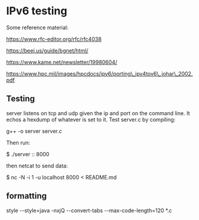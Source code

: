 # IPv6 testing

Some reference material:

https://www.rfc-editor.org/rfc/rfc4038

https://beej.us/guide/bgnet/html/

https://www.kame.net/newsletter/19980604/

https://www.hpc.mil/images/hpcdocs/ipv6/porting\_ipv4tov6\_johar\_2002.pdf

## Testing

server listens on tcp and udp given the ip and port on the command line.
It echos a hexdump of whatever is set to it. Test server.c by compiling:

g++ -o server server.c

Then run:

$ ./server :: 8000

then netcat to send data:

$ nc -N -i 1 -u localhost 8000 < README.md

## formatting

style --style=java -nxjQ --convert-tabs --max-code-length=120 *.c